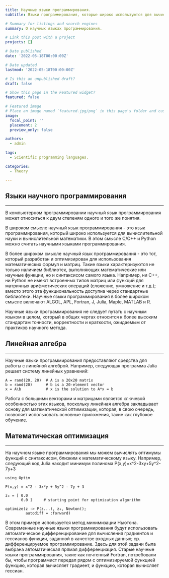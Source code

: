 ```yaml
---
title: Научные языки программирования.
subtitle: Языки программирования, которые широко используются для вычислительной науки и вычислительной математики.

# Summary for listings and search engines
summary: О научных языках программирования.

# Link this post with a project
projects: []

# Date published
date: '2022-05-18T00:00:00Z'

# Date updated
lastmod: '2022-05-18T00:00:00Z'

# Is this an unpublished draft?
draft: false

# Show this page in the Featured widget?
featured: false

# Featured image
# Place an image named `featured.jpg/png` in this page's folder and customize its options here.
image:
  focal_point: ''
  placement: 2
  preview_only: false

authors:
  - admin

tags:
  - Scientific programming languages.

categories:
  - Theory

---
```


## <b>Языки научного программирования</b>
<hr>

В компьютерном программировании научный язык программирования может относиться к двум степеням одного и того же понятия.

В широком смысле научный язык программирования - это язык программирования, который широко используется для вычислительной науки и вычислительной математики. В этом смысле C/C++ и Python можно считать научными языками программирования.

В более широком смысле научный язык программирования - это тот, который разработан и оптимизирован для использования математических формул и матриц. Такие языки характеризуются не только наличием библиотек, выполняющих математические или научные функции, но и синтаксисом самого языка. Например, ни C++, ни Python не имеют встроенных типов матриц или функций для матричных арифметических операций (сложение, умножение и т.д.); вместо этого эта функциональность доступна через стандартные библиотеки. Научные языки программирования в более широком смысле включают ALGOL, APL, Fortran, J, Julia, Maple, MATLAB и R.

Научные языки программирования не следует путать с научным языком в целом, который в общих чертах относится к более высоким стандартам точности, корректности и краткости, ожидаемым от практиков научного метода.

## <b>Линейная алгебра</b>
<hr>

Научные языки программирования предоставляют средства для работы с линейной алгеброй. Например, следующая программа Julia решает систему линейных уравнений:

```
A = rand(20, 20)  # A is a 20x20 matrix
b = rand(20)      # b is a 20-element vector
x = A\b           # x is the solution to A*x = b
```

Работа с большими векторами и матрицами является ключевой особенностью этих языков, поскольку линейная алгебра закладывает основу для математической оптимизации, которая, в свою очередь, позволяет использовать основные приложения, такие как глубокое обучение.

## <b>Математическая оптимизация</b>
<hr>

На научном языке программирования мы можем вычислять оптимумы функций с синтаксисом, близким к математическому языку. Например, следующий код Julia находит минимум полинома P(x,y)=x^2-3xy+5y^2-7y+3

```
using Optim

P(x,y) = x^2 - 3x*y + 5y^2 - 7y + 3

z₀ = [ 0.0
       0.0 ]     # starting point for optimization algorithm

optimize(z -> P(z...), z₀, Newton();
         autodiff = :forward)
```

В этом примере используется метод минимизации Ньютона. Современные научные языки программирования будут использовать автоматическое дифференцирование для вычисления градиентов и гессианов функции, заданной в качестве входных данных; ср. дифференцируемое программирование. Здесь для этой задачи была выбрана автоматическая прямая дифференциация. Старые научные языки программирования, такие как почтенный Fortran, потребовали бы, чтобы программист передал рядом с оптимизируемой функцией функцию, которая вычисляет градиент, и функцию, которая вычисляет гессиан.